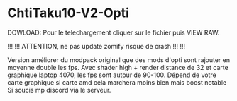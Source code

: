 # ChtiTaku10-V2-Opti

DOWLOAD: Pour le telechargement cliquer sur le fichier puis VIEW RAW.

!!! !!! ATTENTION, ne pas update zomify risque de crash !!! !!!

Version améliorer du modpack original que des mods d'opti sont rajouter en moyenne double les fps. Avec shader high + render distance de 32 et carte graphique laptop 4070, les fps sont autour de 90-100.
Dépend de votre carte graphique si carte amd cela marchera moins bien mais boost notable
Si soucis mp discord via le serveur.
